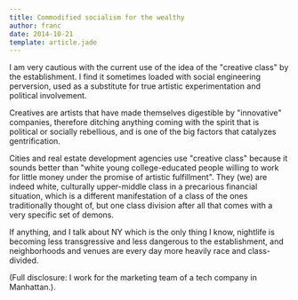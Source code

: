 ```yaml
---
title: Commodified socialism for the wealthy
author: franc
date: 2014-10-21
template: article.jade
---
```


I am very cautious with the current use of the idea of the "creative class" by the establishment. I find it sometimes loaded with social engineering perversion, used as a substitute for true artistic experimentation and political involvement. 

Creatives are artists that have made themselves digestible by "innovative" companies, therefore ditching anything coming with the spirit that is political or socially rebellious, and is one of the big factors that catalyzes gentrification. 

Cities and real estate development agencies use "creative class" because it sounds better than "white young college-educated people willing to work for little money under the promise of artistic fulfillment". They (we) are indeed white, culturally upper-middle class in a precarious financial situation, which is a different manifestation of a class of the ones traditionally thought of, but one class division after all that comes with a very specific set of demons.

If anything, and I talk about NY which is the only thing I know, nightlife is becoming less transgressive and less dangerous to the establishment, and neighborhoods and venues are every day more heavily race and class-divided. 

(Full disclosure: I work for the marketing team of a tech company in Manhattan.).